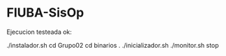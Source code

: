 # FIUBA-SisOp

Ejecucion testeada ok:

./instalador.sh
cd Grupo02
cd binarios
. ./inicializador.sh
./monitor.sh stop
